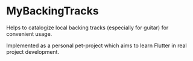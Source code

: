 # MyBackingTracks

Helps to catalogize local backing tracks (especially for guitar) for convenient usage.

Implemented as a personal pet-project which aims to learn Flutter in real project development.

